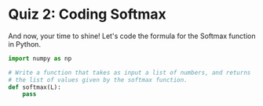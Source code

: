 # Quiz 2: Coding Softmax

And now, your time to shine! Let's code the formula for the Softmax function in Python.

~~~python
import numpy as np

# Write a function that takes as input a list of numbers, and returns
# the list of values given by the softmax function.
def softmax(L):
    pass
~~~